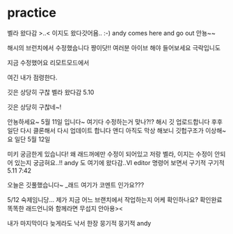 # practice
벨라 왔다감 >..< 
이지도 왔다갓어욤.. :-)
andy comes here and go out
안뇽~~

해시의 브런치에서 수정했숩니다 짱이닷!!
여러분 아이브 해야 들어보세요 극락입니도


지금 수정했어요 리모트모드에서

여긴 내가 점령한다.

깃은 상당히 구찮
벨라 왔다감 5.10

깃은 상당히 구찮네~!

안뇽하세요~ 5월 11일 입니다~
여기다 수정하는거 맞나?!?
해시 깃 업로드합니다 후후
일단 다시 클론해서 다시 업데이트 합니다 앤디
아직도 막상 해보니 깃헙구조가 이상해~요 일단 5월 12일

미키 궁금한게 있습니다! 왜 래드꺼에만 수정이 되어있고 저랑 벨라, 이지는 수정이 안되어 있는지 궁금혀요..!!
andy 도 여기에 왔다감..VI editor 명령어 보면서 구기적 구기적 5.11 7:42

오늘은 깃풀했습니다~ _래드
여기가 코멘트 인가요???

5/12 숙제임니당... 제가 지금 어느 브랜치에서 작업하는지 어케 확인하나요?
확인완료
똑똑한 래드언니와 함께라면 무섭지 안아용><

내가 마지막이다 늦게라도 낙서 한장 뭉기적 뭉기적 andy
